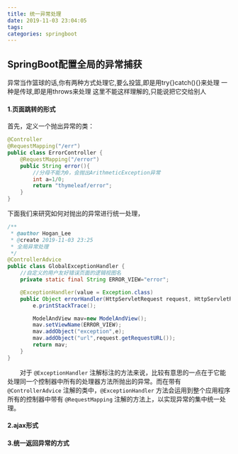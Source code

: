 ```yaml
---
title: 统一异常处理
date: 2019-11-03 23:04:05
tags:
categories: springboot
---
```


## SpringBoot配置全局的异常捕获

异常当作篮球的话,你有两种方式处理它,要么投篮,即是用try{}catch(){}来处理
一种是传球,即是用throws来处理
这里不能这样理解的,只能说把它交给别人

#### 1.页面跳转的形式

首先，定义一个抛出异常的类：

```java
@Controller
@RequestMapping("/err")
public class ErrorController {
    @RequestMapping("/error")
    public String error(){
        //分母不能为0，会抛出ArithmeticException异常
        int a=1/0;
        return "thymeleaf/error";
    }
}
```

下面我们来研究如何对抛出的异常进行统一处理，

```java
/**
 * @author Hogan_Lee
 * @create 2019-11-03 23:25
 * 全局异常处理
 */
@ControllerAdvice
public class GlobalExceptionHandler {
    //自定义的用户友好错误页面的逻辑视图名
    private static final String ERROR_VIEW="error";

    @ExceptionHandler(value = Exception.class)
    public Object errorHandler(HttpServletRequest request, HttpServletResponse response,Exception e) throws Exception{
        e.printStackTrace();

        ModelAndView mav=new ModelAndView();
        mav.setViewName(ERROR_VIEW);
        mav.addObject("exception",e);
        mav.addObject("url",request.getRequestURL());
        return mav;
    }
}
```

&emsp;&emsp;对于 `@ExceptionHandler` 注解标注的方法来说，比较有意思的一点在于它能处理同一个控制器中所有的处理器方法所抛出的异常。而在带有 `@ControllerAdvice` 注解的类中，`@ExceptionHandler` 方法会运用到整个应用程序所有的控制器中带有 `@RequestMapping` 注解的方法上，以实现异常的集中统一处理。

#### 2.ajax形式



#### 3.统一返回异常的方式